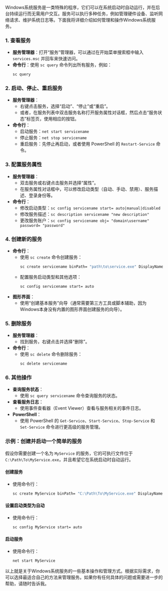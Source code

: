 Windows系统服务是一类特殊的程序，它们可以在系统启动时自动运行，并在后台持续运行而无需用户交互。服务可以执行多种任务，例如管理硬件设备、监听网络请求、维护系统日志等。下面我将详细介绍如何管理和操作Windows系统服务。

### 1. 查看服务
- **服务管理器**：打开“服务”管理器，可以通过在开始菜单搜索框中输入 `services.msc` 并回车来快速访问。
- **命令行**：使用 `sc query` 命令列出所有服务，例如：
  ```cmd
  sc query
  ```

### 2. 启动、停止、重启服务
- **服务管理器**：
  - 右键点击服务，选择“启动”、“停止”或“重启”。
  - 或者，在服务列表中双击服务名称打开服务属性对话框，然后点击“服务状态”标签页，使用相应的按钮。
- **命令行**：
  - 启动服务：`net start servicename`
  - 停止服务：`net stop servicename`
  - 重启服务：先停止再启动，或者使用 PowerShell 的 `Restart-Service` 命令。

### 3. 配置服务属性
- **服务管理器**：
  - 双击服务或右键点击服务并选择“属性”。
  - 在服务属性对话框中，可以修改启动类型（自动、手动、禁用）、服务描述、登录身份等。
- **命令行**：
  - 修改启动类型：`sc config servicename start= auto|manual|disabled`
  - 修改服务描述：`sc description servicename "new description"`
  - 更改服务账户：`sc config servicename obj= "domain\username" password= "password"`

### 4. 创建新的服务
- **命令行**：
  - 使用 `sc create` 命令创建服务：
    ```cmd
    sc create servicename binPath= "path\to\service.exe" DisplayName= "Service Display Name"
    ```
  - 配置服务启动类型和其他选项：
    ```cmd
    sc config servicename start= auto
    ```
- **图形界面**：
  - 使用“创建基本服务”向导（通常需要第三方工具或脚本辅助，因为Windows本身没有内置的图形界面创建服务的向导）。

### 5. 删除服务
- **服务管理器**：
  - 找到服务，右键点击并选择“删除”。
- **命令行**：
  - 使用 `sc delete` 命令删除服务：
    ```cmd
    sc delete servicename
    ```

### 6. 其他操作
- **查询服务状态**：
  - 使用 `sc query servicename` 命令查询服务的状态。
- **查看服务日志**：
  - 使用事件查看器（Event Viewer）查看与服务相关的事件日志。
- **PowerShell**：
  - 使用 PowerShell 的 `Get-Service`、`Start-Service`、`Stop-Service` 和 `Set-Service` 命令进行更高级的服务管理。

### 示例：创建并启动一个简单的服务
假设你需要创建一个名为 `MyService` 的服务，它的可执行文件位于 `C:\Path\To\MyService.exe`，并且希望它在系统启动时自动运行。

#### 创建服务
- 使用命令行：
  ```cmd
  sc create MyService binPath= "C:\Path\To\MyService.exe" DisplayName= "My Service"
  ```

#### 设置启动类型为自动
- 使用命令行：
  ```cmd
  sc config MyService start= auto
  ```

#### 启动服务
- 使用命令行：
  ```cmd
  net start MyService
  ```

以上就是关于Windows系统服务的一些基本操作和管理方式。根据实际需求，你可以选择最适合自己的方法来管理服务。如果你有任何具体的问题或需要进一步的帮助，请随时告诉我。